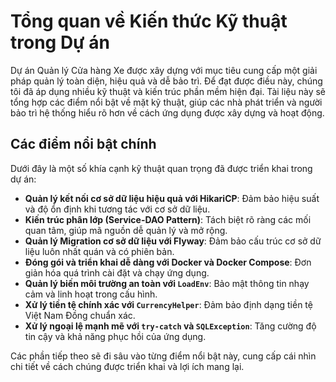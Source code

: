 # Tổng quan về Kiến thức Kỹ thuật trong Dự án

Dự án Quản lý Cửa hàng Xe được xây dựng với mục tiêu cung cấp một giải pháp quản lý toàn diện, hiệu quả và dễ bảo trì. Để đạt được điều này, chúng tôi đã áp dụng nhiều kỹ thuật và kiến trúc phần mềm hiện đại. Tài liệu này sẽ tổng hợp các điểm nổi bật về mặt kỹ thuật, giúp các nhà phát triển và người bảo trì hệ thống hiểu rõ hơn về cách ứng dụng được xây dựng và hoạt động.

## Các điểm nổi bật chính

Dưới đây là một số khía cạnh kỹ thuật quan trọng đã được triển khai trong dự án:

*   **Quản lý kết nối cơ sở dữ liệu hiệu quả với HikariCP**: Đảm bảo hiệu suất và độ ổn định khi tương tác với cơ sở dữ liệu.
*   **Kiến trúc phân lớp (Service-DAO Pattern)**: Tách biệt rõ ràng các mối quan tâm, giúp mã nguồn dễ quản lý và mở rộng.
*   **Quản lý Migration cơ sở dữ liệu với Flyway**: Đảm bảo cấu trúc cơ sở dữ liệu luôn nhất quán và có phiên bản.
*   **Đóng gói và triển khai dễ dàng với Docker và Docker Compose**: Đơn giản hóa quá trình cài đặt và chạy ứng dụng.
*   **Quản lý biến môi trường an toàn với `LoadEnv`**: Bảo mật thông tin nhạy cảm và linh hoạt trong cấu hình.
*   **Xử lý tiền tệ chính xác với `CurrencyHelper`**: Đảm bảo định dạng tiền tệ Việt Nam Đồng chuẩn xác.
*   **Xử lý ngoại lệ mạnh mẽ với `try-catch` và `SQLException`**: Tăng cường độ tin cậy và khả năng phục hồi của ứng dụng.

Các phần tiếp theo sẽ đi sâu vào từng điểm nổi bật này, cung cấp cái nhìn chi tiết về cách chúng được triển khai và lợi ích mang lại.
